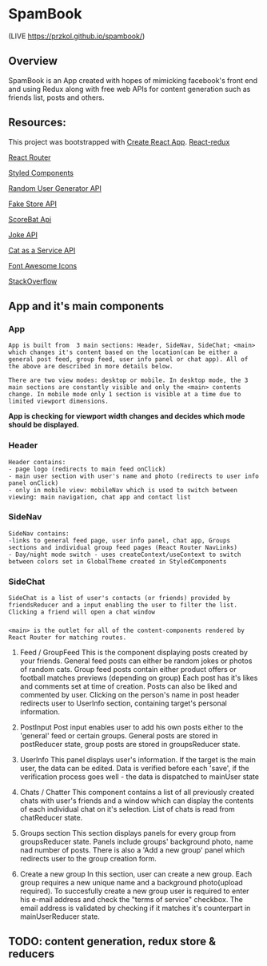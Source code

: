 # SpamBook
(LIVE  https://przkol.github.io/spambook/)

## Overview
SpamBook is an App created with hopes of mimicking facebook's front end  and using Redux along with free web APIs for content generation such as friends list, posts and others.

## Resources:
This project was bootstrapped with [Create React App](https://github.com/facebook/create-react-app).
[React-redux](https://react-redux.js.org/)

[React Router](https://reactrouter.com)

[Styled Components](https://www.styled-components.com/)

[Random User Generator API](https://randomuser.me/)

[Fake Store API](https://fakestoreapi.com/)

[ScoreBat Api](https://www.scorebat.com/video-api/v3/')

[Joke API](https://v2.jokeapi.dev/)

[Cat as a Service API](https://cataas.com/)

[Font Awesome Icons](https://fontawesome.com/)

[StackOverflow](https://stackoverflow.com/)


## App and it's main components

### App
    App is built from  3 main sections: Header, SideNav, SideChat; <main> which changes it's content based on the location(can be either a general post feed, group feed, user info panel or chat app). All of the above are described in more details below.

    There are two view modes: desktop or mobile. In desktop mode, the 3 main sections are constantly visible and only the <main> contents change. In mobile mode only 1 section is visible at a time due to limited viewport dimensions.
**App is checking for viewport width changes and decides which mode should be displayed.**

### Header
    Header contains: 
    - page logo (redirects to main feed onClick)
    - main user section with user's name and photo (redirects to user info panel onClick)
    - only in mobile view: mobileNav which is used to switch between viewing: main navigation, chat app and contact list

### SideNav
    SideNav contains:
    -links to general feed page, user info panel, chat app, Groups sections and individual group feed pages (React Router NavLinks)
    - Day/night mode switch - uses createContext/useContext to switch between colors set in GlobalTheme created in StyledComponents

### SideChat
    SideChat is a list of user's contacts (or friends) provided by friendsReducer and a input enabling the user to filter the list. Clicking a friend will open a chat window

### <main>
    <main> is the outlet for all of the content-components rendered by React Router for matching routes.

1. Feed / GroupFeed
    This is the component displaying posts created by your friends. 
    General feed posts can either be random jokes or photos of random cats. Group feed posts contain either product offers or football matches previews (depending on group) Each post has it's likes and comments set at time of creation. Posts can also be liked and commented by user. Clicking on the person's name in post header redirects user to UserInfo section, containing target's personal information.

2. PostInput
    Post input enables user to add his own posts either to the 'general' feed or certain groups.
    General posts are stored in postReducer state, group posts are stored in groupsReducer state.

3. UserInfo
    This panel displays user's information. If the target is the main user, the data can be edited. Data is verified before each 'save', if the verification process goes well - the data is dispatched to mainUser state

4. Chats / Chatter
    This component contains a list of all previously created chats with user's friends and a window which can display the contents of each individual chat on it's selection. List of chats is read from chatReducer state.    

5. Groups section
    This section displays panels for every group from groupsReducer state. Panels include groups' background photo, name nad number of posts. There is also a  'Add a new group' panel which redirects user to the group creation form.

6. Create a new group
    In this section, user can create a new group. Each group requires a new unique name and a background photo(upload required). To succesfully create a new group user is required to enter his e-mail address and check the "terms of service" checkbox. The email address is validated by checking if it matches it's counterpart in mainUserReducer state.

## TODO: content generation, redux store & reducers
